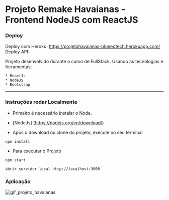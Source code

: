 # Projeto Remake Havaianas - Frontend NodeJS com ReactJS

### Deploy
Deploy com Heroku: https://projetohavaianas-blueedtech.herokuapp.com/
Deploy API: 

Projeto desenvolvido durante o curso de FullStack.
Usando as tecnologias e ferramentas: 

    * ReactJs
    * NodeJS
    * Bootstrap
 
---

### Instruções rodar Localmente

* Primeiro é necessário instalar o Node.

* [NodeJs] (https://nodejs.org/en/download/)

* Após o download ou clone do projeto, execute no seu terminal

```
npm install
```

* Para executar o Projeto

```
npm start
```

```
abrir servidor local http://localhost:3000
```


### Aplicação

![gif_projeto_havaianas](https://user-images.githubusercontent.com/78213513/183794021-527662a0-c21f-4023-b91c-033f854dfc2b.gif)

